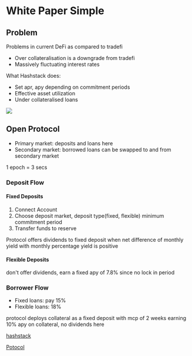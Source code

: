 # White Paper Simple

## Problem

Problems in current DeFi as compared to tradefi

- Over collateralisation is a downgrade from tradefi
- Massively fluctuating interest rates

What Hashstack does:

- Set apr, apy depending on commitment periods
- Effective asset utilization
- Under collateralised loans

![](assets/2022-08-22-10-22-00.png)

## Open Protocol

- Primary market: deposits and loans here
- Secondary market: borrowed loans can be swapped to and from secondary market

1 epoch = 3 secs

### Deposit Flow

#### Fixed Deposits

1. Connect Account
2. Choose deposit market, deposit type(fixed, flexible) minimum commitment period
3. Transfer funds to reserve

Protocol offers dividends to fixed deposit when net difference of monthly yield with monthly percentage yield is positive

#### Flexible Deposits

don't offer dividends, earn a fixed apy of 7.8% since no lock in period

### Borrower Flow

- Fixed loans: pay 15%
- Flexible loans: 18%

protocol deploys collateral as a fixed deposit with mcp of 2 weeks earning 10% apy on collateral, no dividends here

[hashstack](https://blog.hashstack.finance/deconstructing-hashstacks-dynamic-interest-algorithm-dial/)

[Potocol](https://github.com/0xHashstack/whitepaper/tree/main/Open%20protocol/v1.0%5Bdraft%5D)
